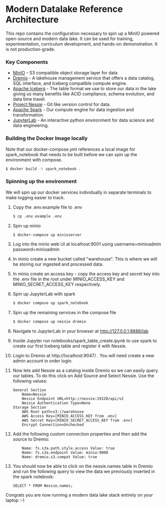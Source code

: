 # Modern Datalake Reference Architecture
This repo contains the configuration necessary to spin up a MinIO powered open-source and modern data lake. It can be used for training, experimentation, curriculum development, and hands-on demonstration. It is not production-grade.

### Key Components
- [MinIO](https://min.io/docs/minio/linux/index.html) - S3 compatible object storage layer for data
- [Dremio](https://docs.dremio.com/) - A lakehouse management service that offers a data catalog, SQL interface, and Iceberg compatible compute engine.
- [Apache Iceberg](https://iceberg.apache.org/docs/1.3.1/) - The table format we use to store our data in the lake giving us many benefits like ACID compliance, schema evolution, and data time travel.
- [Project Nessie](https://projectnessie.org/) - Git like version control for data.
- [Apache Spark](https://spark.apache.org/docs/latest/) - Our compute engine for data ingestion and transformation.
- [JupyterLab](https://docs.jupyter.org/en/latest/) - An interactive python environment for data science and data engineering.

### Building the Docker Image locally
Note that our docker-compose.yml references a local image for spark_notebook that needs to be built before we can spin up the environment with compose.
```bash
$ docker build -t spark_notebook .
```


### Spinning up the environment
We will spin up our docker services individually in separate terminals to make logging easier to track.
1. Copy the .env.example file to .env
    ```bash
    $ cp .env.example .env
    ```
1. Spin up minio
    ```bash
    $ docker-compose up minioserver
    ```
1. Log into the minio web UI at localhost:9001 using username=minioadmin password=minioadmin
1. In minio create a new bucket called "warehouse". This is where we will be storing our ingested and processed data.
1. In minio create an access key - copy the access key and secret key into the .env file in the root under MINIO_ACCESS_KEY and MINIO_SECRET_ACCESS_KEY respectively.
1. Spin up JupyterLab with spark
    ```bash
    $ docker compose up spark_notebook
    ```
1. Spin up the remaining services in the compose file
    ```bash
    $ docker compose up nessie dremio
    ```
1. Navigate to JupyterLab in your browser at http://127.0.0.1:8888/lab
1. Inside Jupyter run notebooks/spark_table_create.ipynb to use spark to create our first Iceberg table and register it with Nessie.
1. Login to Dremio at http://localhost:9047/ . You will need create a new admin account in order login.
1. Now lets add Nessie as a catalog inside Dremio so we can easily query our tables. To do this click on Add Source and Select Nessie. Use the following values:
    ```
    General Section
        Name=Nessie
        Nessie Endpoint URL=http://nessie:19120/api/v2
        Nessie Authentication Type=None
    Storage Section
        AWS Root path=s3://warehouse
        AWS Access Key=[MINIO_ACCESS_KEY from .env]
        AWS Secret Key=[MINIO_SECRET_ACCESS_KEY from .env]
        Encrypt Connection=Unchecked
    ```
1. Add the following custom connection properties and then add the source to Dremio:
    ```
        Name: fs.s3a.path.style.access Value: true
        Name: fs.s3a.endpoint Value: minio:9000
        Name: dremio.s3.compat Value: true
    ```

1. You should now be able to click on the nessie.names table in Dremio and run the following query to view the data we previously inserted in the spark notebook:
    ```
    SELECT * FROM Nessie.names;
    ```
Congrats you are now running a modern data lake stack entirely on your laptop :-)